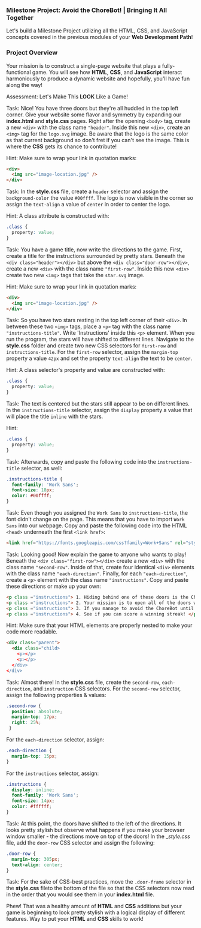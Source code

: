 ### Milestone Project: Avoid the ChoreBot! | Bringing It All Together

Let's build a Milestone Project utilizing all the HTML, CSS, and JavaScript concepts covered in the previous modules of your __Web Development Path__!

### Project Overview
Your mission is to construct a single-page website that plays a fully-functional game. You will see how __HTML__, __CSS__, and __JavaScript__ interact harmoniously to produce a dynamic website and hopefully, you'll have fun along the way!

Assessment: Let's Make This __LOOK__ Like a Game!

Task: Nice! You have three doors but they're all huddled in the top left corner. Give your website some flavor and symmetry by expanding our __index.html__ and __style.css__ pages. Right after the opening `<body>` tag, create a new `<div>` with the class name `"header"`. Inside this new `<div>`, create an `<img>` tag for the `logo.svg` image.  Be aware that the logo is the same color as that current background so don't fret if you can't see the image. This is where the __CSS__ gets its chance to contribute!

Hint: Make sure to wrap your link in quotation marks:    

```html
<div>
  <img src="image-location.jpg" />
</div>
```

Task: In the __style.css__ file, create a `header` selector and assign the `background-color` the value `#00ffff`. The logo is now visible in the corner so assign the `text-align` a value of `center` in order to center the logo.

Hint: A class attribute is constructed with:

```css
.class { 
  property: value;
}
```

Task: You have a game title, now write the directions to the game. First, create a title for the instructions surrounded by pretty stars. Beneath the `<div class="header"></div>` but above the `<div class="door-row"></div>`, create a new `<div>` with the class name `"first-row"`. Inside this new `<div>` create two new `<img>` tags that take the `star.svg` image.

Hint: Make sure to wrap your link in quotation marks:    

```html
<div>
  <img src="image-location.jpg" />
</div>
```

Task: So you have two stars resting in the top left corner of their `<div>`. In between these two `<img>` tags, place a `<p>` tag with the class name `"instructions-title"`. Write 'Instructions' inside this `<p>` element. When you run the program, the stars will have shifted to different lines. Navigate to the __style.css__ folder and create two new CSS selectors for `first-row` and `instructions-title`. For the `first-row` selector, assign the `margin-top` property a value `42px` and set the property `text-align` the text to be `center`.

Hint: A class selector's property and value are constructed with:

```css
.class { 
  property: value;
}
```

Task: The text is centered but the stars still appear to be on different lines. In the `instructions-title` selector, assign the `display` property a value that will place the title `inline` with the stars.

Hint: 


```css
.class { 
  property: value;
}
```

Task: Afterwards, copy and paste the following code into the `instructions-title` selector, as well:

 ```css
 .instructions-title {
   font-family: 'Work Sans';
   font-size: 18px;
   color: #00ffff;
 }
 ```

Task: Even though you assigned the `Work Sans` to `instructions-title`, the font didn't change on the page. This means that you have to import `Work Sans` into our webpage. Copy and paste the following code into the HTML `<head>` underneath the first `<link href>`: 

```html
<link href="https://fonts.googleapis.com/css?family=Work+Sans" rel="stylesheet" type='text/css'>
```

Task: Looking good! Now explain the game to anyone who wants to play! Beneath the `<div class="first-row"></div>` create a new `<div>` with the class name `"second-row"`. Inside of that, create four identical `<div>` elements with the class name `"each-direction"`. Finally, for each `"each-direction"`, create a `<p>` element with the class name `"instructions"`. Copy and paste these directions or make up your own:

```html
<p class ="instructions"> 1. Hiding behind one of these doors is the ChoreBot. </p>
<p class ="instructions"> 2. Your mission is to open all of the doors without running into the ChoreBot. </p>
<p class ="instructions"> 3. If you manage to avoid the ChoreBot until the very last door, you win! </p>
<p class ="instructions"> 4. See if you can score a winning streak! </p>
```

Hint: Make sure that your HTML elements are properly nested to make your 	code more readable.

 ```html
 <div class="parent">
   <div class="child>
     <p></p>
     <p></p>
   </div>
 </div>
 ```

Task: Almost there! In the __style.css__ file, create the `second-row`, `each-direction`, and `instruction` CSS selectors. For the `second-row` selector, assign the following properties & values:

```css
.second-row {
  position: absolute;
  margin-top: 17px;
  right: 25%;
 }
```
For the `each-direction` selector, assign:

```css
.each-direction {    
  margin-top: 15px;
}
```
For the `instructions` selector, assign:

```css
.instructions {
  display: inline;
  font-family: 'Work Sans';
  font-size: 14px;
  color: #ffffff;
}
```

Task: At this point, the doors have shifted to the left of the directions. It looks pretty stylish but observe what happens if you make your browser window smaller - the directions move on top of the doors! In the __style.css_ file, add the `door-row` CSS selector and assign the following:

```css
.door-row {
  margin-top: 305px;
  text-align: center;
}
```

Task: For the sake of CSS-best practices, move the `.door-frame` selector in the __style.css__ fileto the bottom of the file so that the CSS selectors now read in the order that you would see them in your __index.html__ file.

Phew! That was a healthy amount of __HTML__ and __CSS__ additions but your game is beginning to look pretty stylish with a logical display of different features. Way to put your __HTML__ and __CSS__ skills to work!

